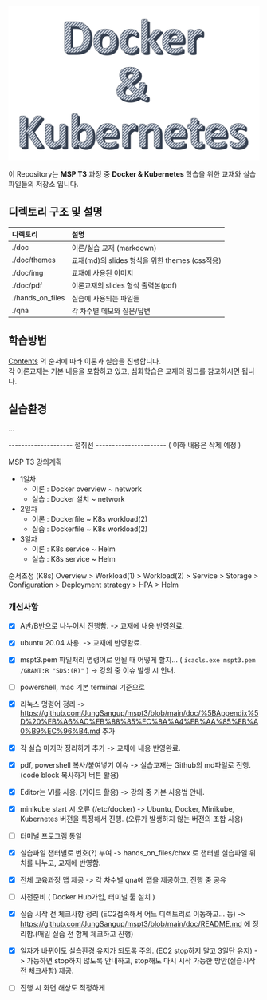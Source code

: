 
![](doc/img/banner.png)

이 Repository는 **MSP T3** 과정 중 **Docker & Kubernetes** 학습을 위한 교재와 실습파일들의 저장소 입니다.  



## 디렉토리 구조 및 설명

| 디렉토리             | 설명                                   |
|:---------------- |:------------------------------------ |
| ./doc            | 이론/실습 교재 (markdown)                  |
| ./doc/themes     | 교재(md)의 slides 형식을 위한 themes (css적용) |
| ./doc/img        | 교재에 사용된 이미지                          |
| ./doc/pdf        | 이론교재의 slides 형식 출력본(pdf)             |
| ./hands_on_files | 실습에 사용되는 파일들                         |
| ./qna            | 각 차수별 메모와 질문/답변                      |


## 학습방법
[Contents](doc#contents) 의 순서에 따라 이론과 실습을 진행합니다.  
각 이론교재는 기본 내용을 포함하고 있고, 심화학습은 교재의 링크를 참고하시면 됩니다.  


## 실습환경
...

-------------------- 절취선 ----------------------  ( 이하 내용은 삭제 예정 )

MSP T3 강의계획

- 1일차
  - 이론 : Docker overview ~ network
  - 실습 : Docker 설치 ~ network
- 2일차
  - 이론 : Dockerfile ~ K8s workload(2)
  - 실습 : Dockerfile ~ K8s workload(2)
- 3일차
  - 이론 : K8s service ~ Helm
  - 실습 : K8s service ~ Helm

순서조정 (K8s)
Overview > Workload(1) > Workload(2) > Service > Storage > Configuration > Deployment strategy > HPA > Helm

### 개선사항

- [x] A반/B반으로 나누어서 진행함. -> 교재에 내용 반영완료.

- [x] ubuntu 20.04 사용. -> 교재에 반영완료.

- [x] mspt3.pem 파일처리 명령어로 안될 때 어떻게 할지... ( `icacls.exe mspt3.pem /GRANT:R "SDS:(R)"` )  -> 강의 중 이슈 발생 시 안내.

- [ ] powershell, mac 기본 terminal 기준으로  

- [x] 리눅스 명령어 정리 -> https://github.com/JungSangup/mspt3/blob/main/doc/%5BAppendix%5D%20%EB%A6%AC%EB%88%85%EC%8A%A4%EB%AA%85%EB%A0%B9%EC%96%B4.md 추가

- [x] 각 실습 마지막 정리하기 추가 -> 교재에 내용 반영완료.

- [x] pdf, powershell 복사/붙여넣기 이슈 -> 실습교재는 Github의 md파일로 진행. (code block 복사하기 버튼 활용)  

- [x] Editor는 VI를 사용. (가이드 활용) -> 강의 중 기본 사용법 안내. 

- [x] minikube start 시 오류 (/etc/docker)  -> Ubuntu, Docker, Minikube, Kubernetes 버젼을 특정해서 진행. (오류가 발생하지 않는 버젼의 조합 사용)

- [ ] 터미널 프로그램 통일  

- [x] 실습파일 챕터별로 번호(?) 부여  -> hands_on_files/chxx 로 챕터별 실습파일 위치를 나누고, 교재에 반영함.

- [x] 전체 교육과정 맵 제공  -> 각 차수별 qna에 맵을 제공하고, 진행 중 공유

- [ ] 사전준비 ( Docker Hub가입, 터미널 툴 설치 )  

- [x] 실습 시작 전 체크사항 정리 (EC2접속해서 어느 디렉토리로 이동하고... 등) -> https://github.com/JungSangup/mspt3/blob/main/doc/README.md 에 정리함.(매일 실습 전 함께 체크하고 진행)  

- [x] 일자가 바뀌어도 실습환경 유지가 되도록 주의. (EC2 stop하지 말고 3일단 유지) -> 가능하면 stop하지 않도록 안내하고, stop해도 다시 시작 가능한 방안(실습시작 전 체크사항) 제공. 

- [ ] 진행 시 화면 해상도 적정하게 
